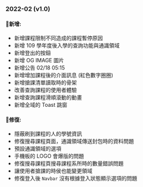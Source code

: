 ### 2022-02 (v1.0)

#### 🥗新增:
+ 新增課程限制不同造成的課程暫停原因
+ 新增 109 學年度後入學的查詢功能與通識領域
+ 新增登出的按鈕
+ 新增 OG IMAGE 圖片
+ 新增公告 02/18 05:15
+ 新增增加課程後的介面訊息 (紅色數字圈圈)
+ 新增搶課清單讀取時的骨架
+ 改善查詢課程的使用者體驗
+ 新增查詢課程滑順滾動的動畫
+ 新增全域的 Toast 跳窗

#### 🍔修復:
+ 隱蔽刷到課程的人的學號資訊
+ 修復搜尋課程頁面，通識領域傳送封包時的資料問題
+ 預設通識領域的選項
+ 手機板的 LOGO 會爆版的問題
+ 修復搜尋課程頁搜尋課程系所時的數量錯誤問題
+ 讓使用者搶課的時侯也能變更領域
+ 修復登入後 `Navbar` 沒有根據登入狀態顯示選項的問題
